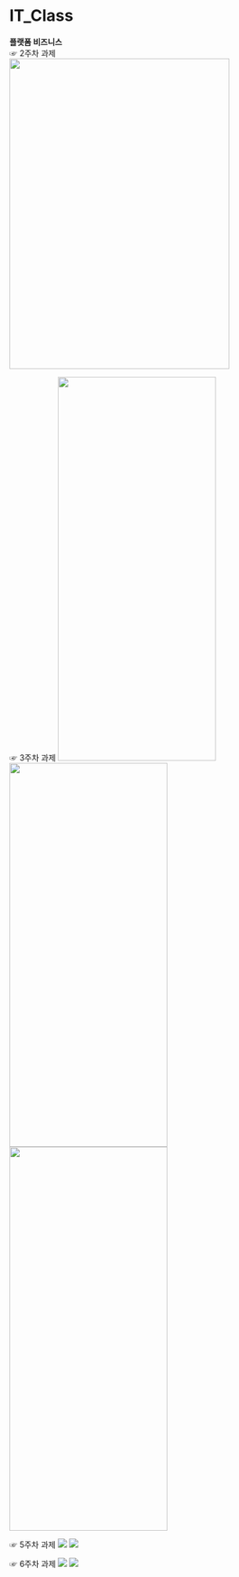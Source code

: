 # IT_Class
**플랫폼 비즈니스**\
☞ 2주차 과제\
<img height="550" width="390" src="./pic/과제2(1).png"></img>


☞ 3주차 과제
<img height="680" width="280" src="./pic/메인화면(1).png"></img>
<img height="680" width="280" src="./pic/네이버(1).png"></img>
<img height="680" width="280" src="./pic/전화걸기(1).png"></img>


☞ 5주차 과제
<img height="" width="" src="./pic/고양이.png"></img>
<img height="" width="" src="./pic/토끼.png"></img>


☞ 6주차 과제
<img height="" width="" src="./pic/풍경1.png"></img>
<img height="" width="" src="./pic/풍경2.png"></img>

